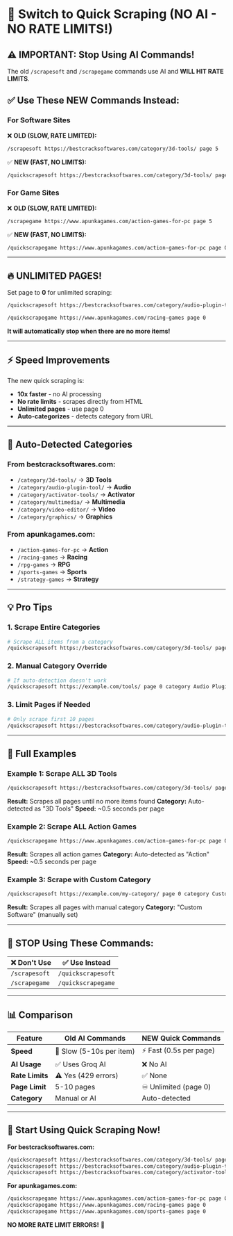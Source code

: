 # 🚀 Switch to Quick Scraping (NO AI - NO RATE LIMITS!)

## ⚠️ IMPORTANT: Stop Using AI Commands!

The old `/scrapesoft` and `/scrapegame` commands use AI and **WILL HIT RATE LIMITS**.

## ✅ Use These NEW Commands Instead:

### For Software Sites
❌ **OLD (SLOW, RATE LIMITED):**
```bash
/scrapesoft https://bestcracksoftwares.com/category/3d-tools/ page 5
```

✅ **NEW (FAST, NO LIMITS):**
```bash
/quickscrapesoft https://bestcracksoftwares.com/category/3d-tools/ page 0
```

### For Game Sites
❌ **OLD (SLOW, RATE LIMITED):**
```bash
/scrapegame https://www.apunkagames.com/action-games-for-pc page 5
```

✅ **NEW (FAST, NO LIMITS):**
```bash
/quickscrapegame https://www.apunkagames.com/action-games-for-pc page 0
```

---

## 🔥 UNLIMITED PAGES!

Set page to **0** for unlimited scraping:

```bash
/quickscrapesoft https://bestcracksoftwares.com/category/audio-plugin-tool/ page 0

/quickscrapegame https://www.apunkagames.com/racing-games page 0
```

**It will automatically stop when there are no more items!**

---

## ⚡ Speed Improvements

The new quick scraping is:
- **10x faster** - no AI processing
- **No rate limits** - scrapes directly from HTML
- **Unlimited pages** - use page 0
- **Auto-categorizes** - detects category from URL

---

## 📂 Auto-Detected Categories

### From bestcracksoftwares.com:
- `/category/3d-tools/` → **3D Tools**
- `/category/audio-plugin-tool/` → **Audio**
- `/category/activator-tools/` → **Activator**
- `/category/multimedia/` → **Multimedia**
- `/category/video-editor/` → **Video**
- `/category/graphics/` → **Graphics**

### From apunkagames.com:
- `/action-games-for-pc` → **Action**
- `/racing-games` → **Racing**
- `/rpg-games` → **RPG**
- `/sports-games` → **Sports**
- `/strategy-games` → **Strategy**

---

## 💡 Pro Tips

### 1. Scrape Entire Categories
```bash
# Scrape ALL items from a category
/quickscrapesoft https://bestcracksoftwares.com/category/3d-tools/ page 0
```

### 2. Manual Category Override
```bash
# If auto-detection doesn't work
/quickscrapesoft https://example.com/tools/ page 0 category Audio Plugins
```

### 3. Limit Pages if Needed
```bash
# Only scrape first 10 pages
/quickscrapesoft https://bestcracksoftwares.com/category/audio-plugin-tool/ page 10
```

---

## 🎯 Full Examples

### Example 1: Scrape ALL 3D Tools
```bash
/quickscrapesoft https://bestcracksoftwares.com/category/3d-tools/ page 0
```
**Result:** Scrapes all pages until no more items found
**Category:** Auto-detected as "3D Tools"
**Speed:** ~0.5 seconds per page

### Example 2: Scrape ALL Action Games
```bash
/quickscrapegame https://www.apunkagames.com/action-games-for-pc page 0
```
**Result:** Scrapes all action games
**Category:** Auto-detected as "Action"
**Speed:** ~0.5 seconds per page

### Example 3: Scrape with Custom Category
```bash
/quickscrapesoft https://example.com/my-category/ page 0 category Custom Software
```
**Result:** Scrapes all pages with manual category
**Category:** "Custom Software" (manually set)

---

## 🚫 STOP Using These Commands:

| ❌ Don't Use | ✅ Use Instead |
|--------------|----------------|
| `/scrapesoft` | `/quickscrapesoft` |
| `/scrapegame` | `/quickscrapegame` |

---

## 📊 Comparison

| Feature | Old AI Commands | NEW Quick Commands |
|---------|----------------|-------------------|
| **Speed** | 🐌 Slow (5-10s per item) | ⚡ Fast (0.5s per page) |
| **AI Usage** | ✅ Uses Groq AI | ❌ No AI |
| **Rate Limits** | ⚠️ Yes (429 errors) | ✅ None |
| **Page Limit** | 5-10 pages | ♾️ Unlimited (page 0) |
| **Category** | Manual or AI | Auto-detected |

---

## 🎉 Start Using Quick Scraping Now!

**For bestcracksoftwares.com:**
```bash
/quickscrapesoft https://bestcracksoftwares.com/category/3d-tools/ page 0
/quickscrapesoft https://bestcracksoftwares.com/category/audio-plugin-tool/ page 0
/quickscrapesoft https://bestcracksoftwares.com/category/activator-tools/ page 0
```

**For apunkagames.com:**
```bash
/quickscrapegame https://www.apunkagames.com/action-games-for-pc page 0
/quickscrapegame https://www.apunkagames.com/racing-games page 0
/quickscrapegame https://www.apunkagames.com/sports-games page 0
```

**NO MORE RATE LIMIT ERRORS!** 🎊
